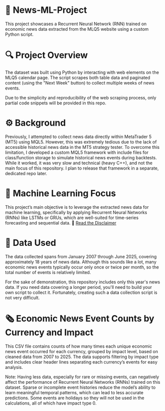 # 📰 News-ML-Project

This project showcases a Recurrent Neural Network (RNN) trained on economic news data extracted from the MLQ5 website using a custom Python script.

# 🔍 Project Overview
The dataset was built using Python by interacting with web elements on the MLQ5 calendar page. The script scrapes both table data and paginated content (using the "Next Week" button) to collect multiple weeks of news events.

Due to the simplicity and reproducibility of the web scraping process, only partial code snippets will be provided in this repo.

# ⚙️ Background
Previously, I attempted to collect news data directly within MetaTrader 5 (MT5) using MQL5. However, this was extremely tedious due to the lack of accessible historical news data in the MT5 strategy tester. To overcome this limitation, I developed a custom MQL5 framework with include files for class/function storage to simulate historical news events during backtests. While it worked, it was very slow and technical (heavy C++), and not the main focus of this repository. I plan to release that framework in a separate, dedicated repo later.

# 🧠 Machine Learning Focus
This project’s main objective is to leverage the extracted news data for machine learning, specifically by applying Recurrent Neural Networks (RNNs) like LSTMs or GRUs, which are well-suited for time-series forecasting and sequential data.
📄 [Read the Disclaimer](Disclaimer.md)

# 📆 Data Used
The data collected spans from January 2007 through June 2025, covering approximately 18 years of news data. Although this sounds like a lot, many economic news events typically occur only once or twice per month, so the total number of events is relatively limited.

For the sake of demonstration, this repository includes only this year's news data. If you need data covering a longer period, you'll need to build your own script to collect it. Fortunately, creating such a data collection script is not very difficult. 

# 🗞️ Economic News Event Counts by Currency and Impact
This CSV file contains counts of how many times each unique economic news event occurred for each currency, grouped by impact level, based on cleaned data from 2007 to 2025. The data supports filtering by impact type and includes clear header lines separating each currency’s events for easy analysis.

Note: Having less data, especially for rare or missing events, can negatively affect the performance of Recurrent Neural Networks (RNNs) trained on this dataset. Sparse or incomplete event histories reduce the model’s ability to learn meaningful temporal patterns, which can lead to less accurate predictions. Some events are holidays so they will not be used in the calculations, all of which have impact type 0.

